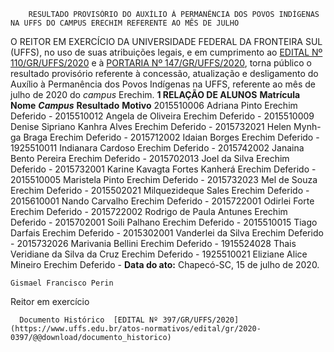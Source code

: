         RESULTADO PROVISÓRIO DO AUXÍLIO À PERMANÊNCIA DOS POVOS INDÍGENAS NA UFFS DO CAMPUS ERECHIM REFERENTE AO MÊS DE JULHO  

 O REITOR EM EXERCÍCIO DA UNIVERSIDADE FEDERAL DA FRONTEIRA SUL (UFFS), no uso de suas atribuições legais, e em cumprimento ao [EDITAL Nº 110/GR/UFFS/2020](https://www.uffs.edu.br/atos-normativos/edital/gr/2020-0110) e à [PORTARIA Nº 147/GR/UFFS/2020](https://www.uffs.edu.br/atos-normativos/portaria/gr/2020-0147), torna público o resultado provisório referente à concessão, atualização e desligamento do Auxílio à Permanência dos Povos Indígenas na UFFS, referente ao mês de julho de 2020 do *campus*  Erechim.     **1 RELAÇÃO DE ALUNOS**      **Matrícula**     **Nome**      ***Campus***       **Resultado**     **Motivo**      2015510006   Adriana Pinto   Erechim   Deferido   -     2015510012   Angela de Oliveira   Erechim   Deferido   -     2015510009   Denise Sipriano Kanhra Alves   Erechim   Deferido   -     2015732021   Helen Mynh-ga Braga   Erechim   Deferido   -     2015712002   Idaian Borges   Erechim   Deferido   -     1925510011   Indianara Cardoso   Erechim   Deferido   -     2015742002   Janaina Bento Pereira   Erechim   Deferido   -     2015702013   Joel da Silva   Erechim   Deferido   -     2015732001   Karine Kavagta Fortes Kanherá   Erechim   Deferido   -     2015510005   Maristela Pinto   Erechim   Deferido   -     2015732023   Mel de Souza   Erechim   Deferido   -     2015502021   Milquezideque Sales   Erechim   Deferido   -     2015610001   Nando Carvalho   Erechim   Deferido   -     2015722001   Odirlei Forte   Erechim   Deferido   -     2015722002   Rodrigo de Paula Antunes   Erechim   Deferido   -     2015702001   Soili Palhano   Erechim   Deferido   -     2015510015   Tiago Darfais   Erechim   Deferido   -     2015302001   Vanderlei da Silva   Erechim   Deferido   -     2015732026   Marivania Bellini   Erechim   Deferido   -     1915524028   Thais Veridiane da Silva da Cruz   Erechim   Deferido   -     1925510021   Eliziane Alice Mineiro   Erechim   Deferido   -           **Data do ato:** Chapecó-SC, 15 de julho de 2020.   
 

    Gismael Francisco Perin   
 Reitor em exercício 

      Documento Histórico  [EDITAL Nº 397/GR/UFFS/2020](https://www.uffs.edu.br/atos-normativos/edital/gr/2020-0397/@@download/documento_historico)     
      